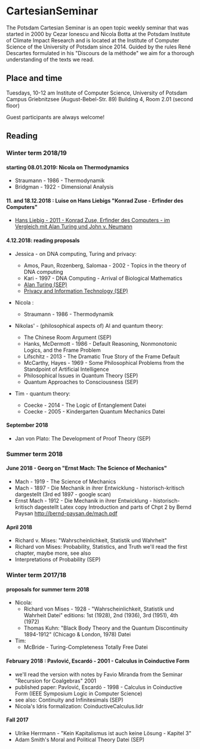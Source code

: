 # CartesianSeminar

The Potsdam Cartesian Seminar is an open topic weekly seminar that was started
in 2000 by Cezar Ionescu and Nicola Botta at the Potsdam Institute of Climate 
Impact Research and is located at the Institute of Computer Science of the University
of Potsdam since 2014. Guided by the rules René Descartes formulated in his "Discours 
de la méthode" we aim for a thorough understanding of the texts we read.

## Place and time
Tuesdays, 10-12 am
Institute of Computer Science, University of Potsdam
Campus Griebnitzsee (August-Bebel-Str. 89)
Building 4, Room 2.01 (second floor)

Guest participants are always welcome!

## Reading
### Winter term 2018/19

#### starting 08.01.2019: Nicola on Thermodynamics
* Straumann - 1986 - Thermodynamik
* Bridgman - 1922 - Dimensional Analysis

#### 11. and 18.12.2018 : Luise on Hans Liebigs "Konrad Zuse - Erfinder des Computers"
* [Hans Liebig - 2011 - Konrad Zuse, Erfinder des Computers - im Vergleich mit Alan Turing und John v. Neumann](https://link.springer.com/article/10.1007%2Fs00287-011-0576-1)

#### 4.12.2018: reading proposals 
* Jessica - on DNA computing, Turing and privacy:
  * Amos, Paun, Rozenberg, Salomaa - 2002 - Topics in the theory of DNA computing
  * Kari - 1997 - DNA Computing - Arrival of Biological Mathematics
  * [Alan Turing (SEP)](https://plato.stanford.edu/entries/turing/)
  * [Privacy and Information Technology (SEP)](https://plato.stanford.edu/entries/it-privacy/)

* Nicola :
  * Straumann - 1986 - Thermodynamik

* Nikolas' - (philosophical aspects of) AI and quantum theory:
  * The Chinese Room Argument (SEP)
  * Hanks, McDermott - 1986 - Default Reasoning, Nonmonotonic Logics, and the Frame Problem
  * Lifschitz - 2013 - The Dramatic True Story of the Frame Default
  * McCarthy, Hayes - 1969 - Some Philosophical Problems from the Standpoint of Artificial Intelligence
  * Philosophical Issues in Quantum Theory (SEP)
  * Quantum Approaches to Consciousness (SEP)
* Tim - quantum theory:
  * Coecke - 2014 - The Logic of Entanglement Datei
  * Coecke - 2005 - Kindergarten Quantum Mechanics Datei
    
#### September 2018 
* Jan von Plato: The Development of Proof Theory (SEP)

### Summer term 2018
#### June 2018 - Georg on "Ernst Mach: The Science of Mechanics"
* Mach - 1919 - The Science of Mechanics
* Mach - 1897 - Die Mechanik in ihrer Entwicklung - historisch-kritisch dargestellt
    (3rd ed 1897 - google scan)
* Ernst Mach - 1912 - Die Mechanik in ihrer Entwicklung - historisch-kritisch dagestellt
   Latex copy Introduction and parts of Chpt 2 by Bernd Paysan http://bernd-paysan.de/mach.pdf
    
#### April 2018 
* Richard v. Mises: "Wahrscheinlichkeit, Statistik und Wahrheit"
* Richard von Mises: Probability, Statistics, and Truth
    we'll read the first chapter, maybe more, see also
* Interpretations of Probability (SEP)

### Winter term 2017/18
#### proposals for summer term 2018

* Nicola: 
  * Richard von Mises - 1928 - "Wahrscheinlichkeit, Statistik und Wahrheit Datei"
    editions: 1st (1928), 2nd (1936), 3rd (1951), 4th (1972)
  * Thomas Kuhn: "Black Body Theory and the Quantum Discontinuity 1894-1912" (Chicago & London, 1978) Datei
* Tim:
  * McBride - Turing-Completeness Totally Free Datei
    
#### February 2018 : Pavlović, Escardó - 2001 - Calculus in Coinductive Form
* we'll read the version with notes by Favio Miranda from the Seminar "Recursion for Coalgebras" 2001
* published paper: Pavlović, Escardó - 1998 - Calculus in Coinductive Form (IEEE Symposium Logic in Computer Science)
* see also: Continuity and Infinitesimals (SEP)
* Nicola's Idris formalization: CoinductiveCalculus.lidr

#### Fall 2017 
* Ulrike Herrmann - "Kein Kapitalismus ist auch keine Lösung - Kapitel 3"
* Adam Smith's Moral and Political Theory Datei (SEP)

